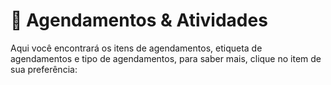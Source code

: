 # 📆 Agendamentos & Atividades

Aqui você encontrará os itens de agendamentos, etiqueta de agendamentos e tipo de agendamentos, para saber mais, clique no item de sua preferência:

